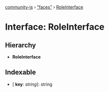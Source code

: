 [community-js](../README.md) › ["faces"](../modules/_faces_.md) › [RoleInterface](_faces_.roleinterface.md)

# Interface: RoleInterface

## Hierarchy

* **RoleInterface**

## Indexable

* \[ **key**: *string*\]: string
